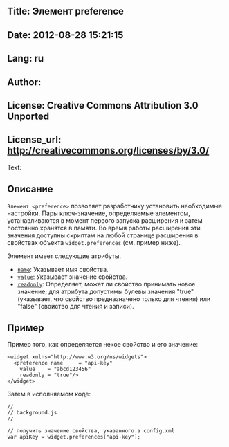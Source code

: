 Title: Элемент preference
----
Date: 2012-08-28 15:21:15
----
Lang: ru
----
Author: 
----
License: Creative Commons Attribution 3.0 Unported
----
License_url: http://creativecommons.org/licenses/by/3.0/
----
Text:

<h2>Описание</h2>

<p><code>Элемент &lt;preference&gt;</code> позволяет разработчику установить необходимые настройки. Пары ключ-значение, определяемые элементом, устанавливаются в момент первого запуска расширения и затем постоянно хранятся в памяти. Во время работы расширения эти значения доступны скриптам на любой странице расширения в свойствах объекта <code>widget.preferences</code> (см. пример ниже).</p>

<p>Элемент имеет следующие атрибуты.</p>

<ul>
    <li><code><a href="http://www.w3.org/TR/widgets/#the-name-attribute">name</a></code>: Указывает имя свойства.</li>
    <li><code><a href="http://www.w3.org/TR/widgets/#the-value-attribute">value</a></code>: Указывает значение свойства.</li>
    <li><code><a href="http://www.w3.org/TR/widgets/#the-readonly-attribute">readonly</a></code>: Определяет, может ли свойство принимать новое значение; для атрибута допустимы булевы значения &quot;true&quot; (указывает, что свойство предназначено только для чтения) или &quot;false&quot; (свойство для чтения и записи).</li>
</ul>

<h2>Пример</h2>

<p>Пример того, как определяется некое свойство и его значение:</p>

<pre><code>&lt;widget xmlns=&quot;http://www.w3.org/ns/widgets&quot;&gt;
  &lt;preference name     = &quot;api-key&quot;
    value    = &quot;abcd123456&quot;
    readonly = &quot;true&quot;/&gt;
&lt;/widget&gt;</code></pre>

<p>Затем в исполняемом коде:</p>

<pre><code>//
// background.js
//

// получить значение свойства, указанного в config.xml
var apiKey = widget.preferences[&quot;api-key&quot;];</code></pre>



